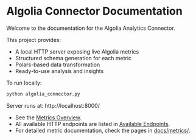#  Algolia Connector Documentation

Welcome to the documentation for the Algolia Analytics Connector.

This project provides:
- A local HTTP server exposing live Algolia metrics
- Structured schema generation for each metric
- Polars-based data transformation
- Ready-to-use analysis and insights

To run locally:
```bash
python algolia_connector.py
```
Server runs at: http://localhost:8000/

- See the [Metrics Overview](./metrics-overview.md).
- All available HTTP endpoints are listed in [Available Endpoints](.endpoints.md).
- For detailed metric documentation, check the pages in [docs/metrics/](./metrics/).